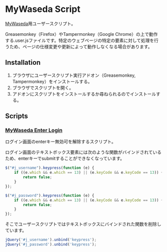 # MyWaseda Script

[MyWaseda](https://my.waseda.jp/)用ユーザースクリプト。

Greasemonkey（Firefox）やTampermonkey（Google Chrome）の上で動作する.user.jsファイルです。特定のウェブページの特定の要素に対して処理を行うため、ページの仕様変更や更新によって動作しなくなる場合があります。

## Installation

1. ブラウザにユーザースクリプト実行アドオン（Greasemonkey, Tampermonkey）をインストールする。
2. ブラウザでスクリプトを開く。
3. アドオンにスクリプトをインストールするか尋ねられるのでインストールする。

## Scripts

### [MyWaseda Enter Login](https://github.com/rdrgn/mywaseda-script/raw/master/mywaseda-enter-login.user.js)

ログイン画面のenterキー無効可を解除するスクリプト。

ログイン画面のテキストボックス要素には次のような関数がバインドされているため、enterキーでsubmitすることができなくなっています。

```js
$("#j_username").keypress(function (e) {
	if ((e.which && e.which == 13) || (e.keyCode && e.keyCode == 13)) {
		return false;
	}
});

$("#j_password").keypress(function (e) {
	if ((e.which && e.which == 13) || (e.keyCode && e.keyCode == 13)) {
		return false;
	}
});
```

そこでユーザースクリプトではテキストボックスにバインドされた関数を削除しています。

```js
jQuery('#j_username').unbind('keypress');
jQuery('#j_password').unbind('keypress');
```
